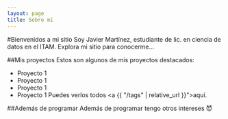```yaml
---
layout: page
title: Sobre mí
---
```

#Bienvenidos a mi sitio
Soy Javier Martínez, estudiante de lic. en ciencia de datos en el ITAM.
Explora mi sitio para conocerme...

##Mis proyectos
Estos son algunos de mis proyectos destacados:
* Proyecto 1
* Proyecto 1
* Proyecto 1
* Proyecto 1
Puedes verlos todos <a {{ "/tags" | relative_url }}">aquí</a>.

##Además de programar
Además de programar tengo otros intereses &#128520;
